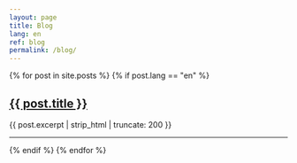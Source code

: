 ```yaml
---
layout: page
title: Blog
lang: en
ref: blog
permalink: /blog/
---
```


{% for post in site.posts %}
  {% if post.lang == "en" %}
  <div class="post-preview">
    <h2><a href="{{ post.url }}">{{ post.title }}</a></h2>
    <p>{{ post.excerpt | strip_html | truncate: 200 }}</p>
    <hr />
  </div>
  {% endif %}
{% endfor %}
